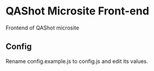# QAShot Microsite Front-end
Frontend of QAShot microsite

## Config
Rename config.example.js to config.js and edit its values.